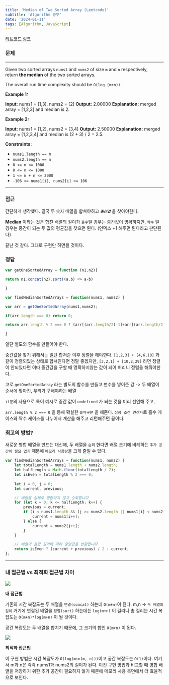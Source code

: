 ```yaml
---
title: 'Median of Two Sorted Array (Leetcode)'
subtitle: 'Algorithm 공부'
date: '2024-01-11'
tags: [Algorithm, JavaScript]
---
```


<span class="blogLink">[리트코드 링크](https://leetcode.com/problems/median-of-two-sorted-arrays/)</span>


### 문제

-----
Given two sorted arrays `nums1` and `nums2` of size `m` and `n` respectively, return **the median** of the two sorted arrays.

The overall run time complexity should be `O(log (m+n))`.

**Example 1:**

**Input:** nums1 = [1,3], nums2 = [2]
**Output:** 2.00000
**Explanation:** merged array = [1,2,3] and median is 2.

**Example 2:**

**Input:** nums1 = [1,2], nums2 = [3,4]
**Output:** 2.50000
**Explanation:** merged array = [1,2,3,4] and median is (2 + 3) / 2 = 2.5.

**Constraints:**

- `nums1.length == m`
- `nums2.length == n`
- `0 <= m <= 1000`
- `0 <= n <= 1000`
- `1 <= m + n <= 2000`
- `-106 <= nums1[i], nums2[i] <= 106`

----

### 접근

간단하게 생각했다. 결국 두 숫자 배열을 합쳐야하고 ***`중간값`*** 을 찾아야한다.

**Median** 이라는 것은
합친 배열의 길이가 `홀수`일 경우는 중간값이 명확하지만, `짝수` 일 경우는 중간이 되는 두 값의 평균값을 찾으면 된다. (인덱스 +1 해주면 된다라고 판단된다)

끝난 것 같다. 
그대로 구현만 하면될 것이다.


### 정답 

```javascript
var getOneSortedArray = function (n1,n2){

return n1.concat(n2).sort((a,b) => a-b)

}

var findMedianSortedArrays = function(nums1, nums2) {

var arr = getOneSortedArray(nums1,nums2);

if(arr.length === 0) return 0;

return arr.length % 2 === 0 ? (arr[(arr.length/2)-1]+arr[(arr.length/2)])/2 : arr[Math.floor((arr.length)/2)]

}
```

일단 별도의 함수를 만들어야 한다.

중간값을 찾기 위해서는 일단 합쳐준 이후 정렬을 해야한다.
`[1,2,3] + [4,6,10]` 과 같이 정렬되있는 상태로 합쳐진다면 정말 좋겠지만, 
`[3,2,1] + [10,2,29]` 라면 정렬이 안되있다면 이따 중간값을 구할 때 명확하지않는 값이 되어 버리니 정렬을 해줘야한다.

고로 `getOneSortedArray` 라는 별도의 함수를 만들고 변수를 넣어준 값 -> 두 배열이 순서에 맞아진, 우리가 구해야하는 배열

`if문`의 사용으로 특이 예시로 중간 값이 `undefined` 가 되는 것을 미리 선언해 주고,

`arr.length % 2 === 0` 을 통해 확실한 `홀짝구분` 을 해준다. `삼항 조건 연산자`로 홀수 케이스와 짝수 케이스를 나누어서 계산을 해주고 리턴해주면 끝이다.


### 최고의 방법? 


새로운 병합 배열을 만드는 대신에, 두 배열을 `순회` 한다면 배열 크기에 비례하는 `추가 공간이 필요 없기` 때문에 `메모리 사용량`을 크게 줄일 수 있다.

```javascript
var findMedianSortedArrays = function(nums1, nums2) {
    let totalLength = nums1.length + nums2.length;
    let halfLength = Math.floor(totalLength / 2);
    let isEven = totalLength % 2 === 0;
    
    let i = 0, j = 0;
    let current, previous;

    // 배열을 실제로 병합하지 않고 순회합니다
    for (let k = 0; k <= halfLength; k++) {
        previous = current;
        if (i < nums1.length && (j >= nums2.length || nums1[i] < nums2[j])) {
            current = nums1[i++];
        } else {
            current = nums2[j++];
        }
    }

    // 배열의 결합 길이에 따라 중앙값을 반환합니다
    return isEven ? (current + previous) / 2 : current;
};
```
----------------------


### 내 접근법 vs 최적화 접근법 차이

<img class="blogImage" src="/blog/first_submit_median.png">

**내 접근법**

기존의 시간 복잡도는 두 배열을 `연결(concat)` 하는데 `O(m+n)`이 된다. m,n -> `두 배열의 길이`
거기에 연결된 배열을 `정렬(sort)` 하는데는 `log(m+n)` 이 걸리니
총 걸리는 시간 복잡도는 `O(m+n)*log(m+n)` 이 될 것이다.

공간 복잡도는 두 배열을 합치기 때문에, 그 크기의 합인 `O(m+n)` 이 된다.

<img class="blogImage" src="/blog/second_submit_median.png">

**최적화 접근법**

이 구현 방법은 시간 복잡도가 `O(log(min(m, n)))`이고 공간 복잡도는 `O(1)`이다. 
여기서 m과 n은 각각 nums1과 nums2의 길이가 된다. 
이전 구현 방법과 비교할 때 병합 배열을 저장하기 위한 추가 공간이 필요하지 않기 때문에 메모리 사용 측면에서 더 효율적으로 보인다.




